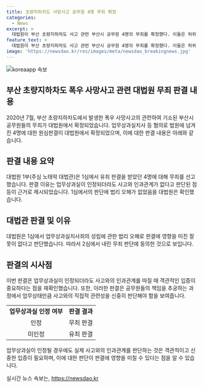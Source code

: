```yaml
---
title: 초량지하차도 사망사고 공무원 4명 무죄 확정
categories:
  - News
excerpt: >
  대법원이 부산 초량지하차도 사고 관련 부산시 공무원 4명의 무죄를 확정했다. 이들은 허위 공문서 작성 및 사고 관련 업무상 과실 혐의로 기소됐지만, 2심과 대법원은 무죄를 선고했다. 이는 업무상과실이 인정되더라도 사고와 인과관계가 없다고 판단한 결과이다. 대법원은 원심에서의 판단이 올바르다고 밝혔다. (150자)
feature_text: >
  대법원이 부산 초량지하차도 사고 관련 부산시 공무원 4명의 무죄를 확정했다. 이들은 허위 공문서 작성 및 사고 관련 업무상 과실 혐의로 기소됐지만, 2심과 대법원은 무죄를 선고했다. 이는 업무상과실이 인정되더라도 사고와 인과관계가 없다고 판단한 결과이다. 대법원은 원심에서의 판단이 올바르다고 밝혔다. (150자)
image: 'https://newsdao.kr/res/images/meta/newsdao_breakingnews.jpg'
---
```


<p><img src="https://newsdao.kr/res/images/meta/newsdao_breakingnews.jpg" alt="koreaapp 속보" /></p>

<h2 data-ke-size="size26">부산 초량지하차도 폭우 사망사고 관련 대법원 무죄 판결 내용</h2>

<p data-ke-size="size16">2020년 7월, 부산 초량지하차도에서 발생한 폭우 사망사고의 관련하여 기소된 부산시 공무원들의 무죄가 대법원에서 확정되었습니다. 업무상과실치사 등 혐의로 법원에 넘겨진 4명에 대한 원심판결이 대법원에서 확정되었으며, 이에 대한 판결 내용은 아래와 같습니다.</p>

<h2 data-ke-size="size24">판결 내용 요약</h2>

<p data-ke-size="size16">대법원 1부(주심 노태악 대법관)은 1심에서 유죄 판결을 받았던 4명에 대해 무죄를 선고했습니다. 판결 이유는 업무상과실이 인정되더라도 사고와 인과관계가 없다고 판단된 점 등이 근거로 제시되었습니다. 1심에서의 판단에 법리 오해가 없었음을 대법원은 확인했습니다.</p>

<h2 data-ke-size="size24">대법관 판결 및 이유</h2>

<p data-ke-size="size16">대법원은 1심에서 업무상과실치사죄의 성립에 관한 법리 오해로 판결에 영향을 미친 잘못이 없다고 판단했습니다. 따라서 2심에서 내린 무죄 판단에 동의한 것으로 보입니다.</p>

<h2 data-ke-size="size24">판결의 시사점</h2>

<p data-ke-size="size16">이번 판결은 업무상과실이 인정되더라도 사고와의 인과관계를 따질 때 객관적인 입증이 중요하다는 점을 재확인했습니다. 또한, 이러한 판결은 공무원들의 책임을 추궁하는 과정에서 업무상태만큼 사고와의 직접적 관련성을 신중히 판단해야 함을 보여줍니다.</p>

<table>
    <tr>
        <td style="text-align: center; height: 17px;"><b>업무상과실 인정 여부</b></td>
        <td style="text-align: center; height: 17px;"><b>판결 결과</b></td>
    </tr>
    <tr>
        <td style="text-align: center; height: 17px;">인정</td>
        <td style="text-align: center; height: 17px;">무죄 판결</td>
    </tr>
    <tr>
        <td style="text-align: center; height: 17px;">미인정</td>
        <td style="text-align: center; height: 17px;">유죄 판결</td>
    </tr>
</table>

<p data-ke-size="size16">업무상과실이 인정될 경우에도 실제 사고와의 인과관계를 판단하는 것은 객관적이고 신중한 입증이 필요하며, 이에 대한 판단이 판결에 영향을 미칠 수 있다는 점을 알 수 있습니다.</p>
실시간 뉴스 속보는, <a href="https://newsdao.kr" rel="dofollow">https://newsdao.kr</a>


